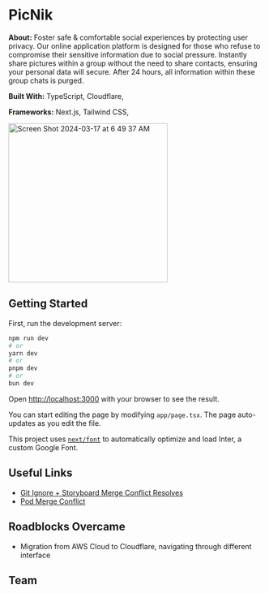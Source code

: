# PicNik

**About:** Foster safe & comfortable social experiences by protecting user privacy. Our online application platform is designed for those who refuse to compromise their sensitive information due to social pressure. Instantly share pictures within a group without the need to share contacts, ensuring your personal data will secure. After 24 hours, all information within these group chats is purged.

**Built With:** TypeScript, Cloudflare, 

**Frameworks:** Next.js, Tailwind CSS,

<img width="314" alt="Screen Shot 2024-03-17 at 6 49 37 AM" src="https://github.com/LouisWMV/Picnik/assets/150406650/ffc00a07-276b-420f-9e59-e54169952950">


## Getting Started

First, run the development server:

```bash
npm run dev
# or
yarn dev
# or
pnpm dev
# or
bun dev
```

Open [http://localhost:3000](http://localhost:3000) with your browser to see the result.

You can start editing the page by modifying `app/page.tsx`. The page auto-updates as you edit the file.

This project uses [`next/font`](https://nextjs.org/docs/basic-features/font-optimization) to automatically optimize and load Inter, a custom Google Font.

## Useful Links
- [Git Ignore + Storyboard Merge Conflict Resolves](https://guides.codepath.com/ios/Using-Git-with-Terminal)
- [Pod Merge Conflict](https://medium.com/@amlcurran/how-to-deal-with-conflicts-in-pod-folders-2eb9fa20f465)

## Roadblocks Overcame
- Migration from AWS Cloud to Cloudflare, navigating through different interface

## Team


